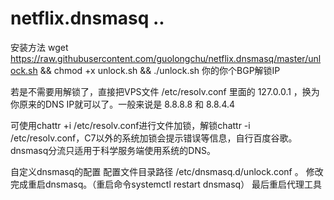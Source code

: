 # netflix.dnsmasq ..
安装方法
wget https://raw.githubusercontent.com/guolongchu/netflix.dnsmasq/master/unlock.sh && chmod +x unlock.sh && ./unlock.sh 你的你个BGP解锁IP

若是不需要用解锁了，直接把VPS文件 /etc/resolv.conf 里面的 127.0.0.1 ，换为你原来的DNS IP就可以了。一般来说是 8.8.8.8 和 8.8.4.4

可使用chattr +i /etc/resolv.conf进行文件加锁，解锁chattr -i /etc/resolv.conf，C7以外的系统加锁会提示错误等信息，自行百度谷歌。
dnsmasq分流只适用于科学服务端使用系统的DNS。

自定义dnsmasq的配置
配置文件目录路径 /etc/dnsmasq.d/unlock.conf 。
修改完成重启dnsmasq。（重启命令systemctl restart dnsmasq）
最后重启代理工具
